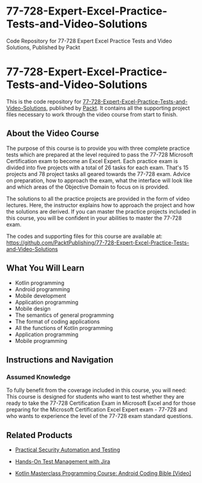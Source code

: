 # 77-728-Expert-Excel-Practice-Tests-and-Video-Solutions
Code Repository for 77-728 Expert Excel Practice Tests and Video Solutions, Published by Packt
# 77-728-Expert-Excel-Practice-Tests-and-Video-Solutions
This is the code repository for [77-728-Expert-Excel-Practice-Tests-and-Video-Solutions](https://www.packtpub.com/application-development/kotlin-masterclass-programming-course-android-coding-bible-video?utm_source=github&utm_medium=repository&utm_campaign=9781838644024), published by [Packt](https://www.packtpub.com/?utm_source=github). It contains all the supporting project files necessary to work through the video course from start to finish.
## About the Video Course
The purpose of this course is to provide you with three complete practice tests which are prepared at the level required to pass the 77-728 Microsoft Certification exam to become an Excel Expert. Each practice exam is divided into five projects with a total of 26 tasks for each exam. That's 15 projects and 78 project tasks all geared towards the 77-728 exam. Advice on preparation, how to approach the exam, what the interface will look like and which areas of the Objective Domain to focus on is provided.

The solutions to all the practice projects are provided in the form of video lectures. Here, the instructor explains how to approach the project and how the solutions are derived. If you can master the practice projects included in this course, you will be confident in your abilities to master the 77-728 exam.

The codes and supporting files for this course are available at: https://github.com/PacktPublishing/77-728-Expert-Excel-Practice-Tests-and-Video-Solutions

<H2>What You Will Learn</H2>
<DIV class=book-info-will-learn-text>
<UL>
<LI>Kotlin programming 
<LI>Android programming 
<LI>Mobile development 
<LI>Application programming 
<LI>Mobile design 
<LI>The semantics of general programming 
<LI>The format of coding applications 
<LI>All the functions of Kotlin programming 
<LI>Application programming 
<LI>Mobile programming </LI></UL></DIV>

## Instructions and Navigation
### Assumed Knowledge
To fully benefit from the coverage included in this course, you will need:<br/>
This course is designed for students who want to test whether they are ready to take the 77-728 Certification Exam in Microsoft Excel and for those preparing for the Microsoft Certification Excel Expert exam - 77-728 and who wants to experience the level of the 77-728 exam standard questions.


## Related Products
* [Practical Security Automation and Testing](https://www.packtpub.com/networking-and-servers/practical-security-automation-and-testing?utm_source=github&utm_medium=repository&utm_campaign=9781789802023)

* [Hands-On Test Management with Jira](https://www.packtpub.com/application-development/kotlin-masterclass-programming-course-android-coding-bible-video?utm_source=github&utm_medium=repository&utm_campaign=9781838644024)

* [Kotlin Masterclass Programming Course: Android Coding Bible [Video]](https://www.packtpub.com/application-development/kotlin-masterclass-programming-course-android-coding-bible-video?utm_source=github&utm_medium=repository&utm_campaign=9781838644024)

